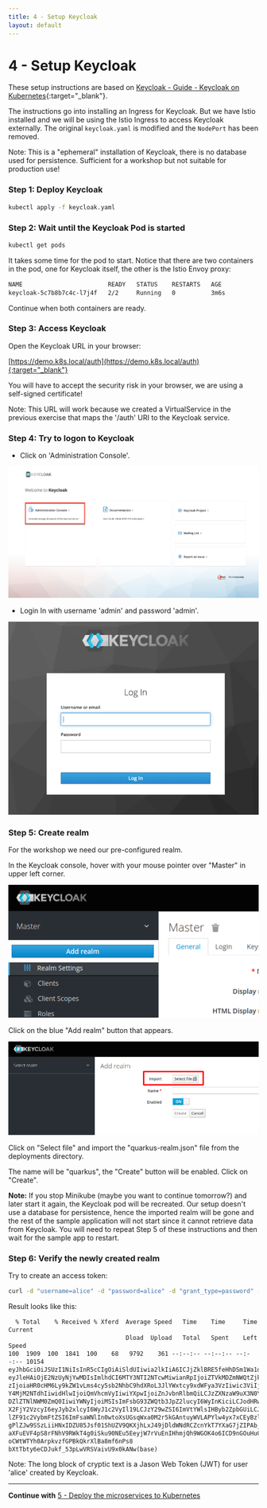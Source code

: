 ```yaml
---
title: 4 - Setup Keycloak
layout: default
---
```


# 4 - Setup Keycloak

These setup instructions are based on [Keycloak - Guide - Keycloak on Kubernetes](https://www.keycloak.org/getting-started/getting-started-kube){:target="_blank"}.

The instructions go into installing an Ingress for Keycloak. But we have Istio installed and we will be using the Istio Ingress to access Keycloak externally. The original `keycloak.yaml` is modified and the `NodePort` has been removed. 

Note: This is a "ephemeral" installation of Keycloak, there is no database used for persistence. Sufficient for a workshop but not suitable for production use!

### Step 1: Deploy Keycloak

```sh
kubectl apply -f keycloak.yaml
```

### Step 2: Wait until the Keycloak Pod is started

```sh
kubectl get pods
```

It takes some time for the pod to start. Notice that there are two containers in the pod, one for Keycloak itself, the other is the Istio Envoy proxy:

```sh
NAME                        READY   STATUS    RESTARTS   AGE
keycloak-5c7b8b7c4c-l7j4f   2/2     Running   0          3m6s
```

Continue when both containers are ready.

### Step 3: Access Keycloak

Open the Keycloak URL in your browser:


[https://demo.k8s.local/auth](https://demo.k8s.local/auth){:target="_blank"}


You will have to accept the security risk in your browser, we are using a self-signed certificate!

Note: This URL will work because we created a VirtualService in the previous exercise that maps the '/auth' URI to the Keycloak service.

### Step 4: Try to logon to Keycloak

* Click on 'Administration Console'. 

![](../../images/keycloak-configure-01.png)

* Login In with username 'admin' and password 'admin'.

![](../../images/keycloak-configure-02.png)

### Step 5: Create realm

For the workshop we need our pre-configured realm. 

In the Keycloak console, hover with your mouse pointer over "Master" in upper left corner. 

![add realm 1](../../images/keycloak-add-realm-1.png)

Click on the blue "Add realm" button that appears.

![add realm 2](../../images/keycloak-add-realm-2.png)

Click on "Select file" and import the "quarkus-realm.json" file from the deployments directory.

The name will be "quarkus", the "Create" button will be enabled. Click on "Create".

**Note:** If you stop Minikube (maybe you want to continue tomorrow?) and later start it again, the Keycloak pod will be recreated. Our setup doesn't use a database for persistence, hence the imported realm will be gone and the rest of the sample application will not start since it cannot retrieve data from Keycloak. You will need to repeat Step 5 of these instructions and then wait for the sample app to restart.


### Step 6: Verify the newly created realm

Try to create an access token:

```sh
curl -d "username=alice" -d "password=alice" -d "grant_type=password" -d "client_id=frontend" --insecure https://demo.k8s.local/auth/realms/quarkus/protocol/openid-connect/token  | sed -n 's|.*"access_token":"\([^"]*\)".*|\1|p'
```

Result looks like this:

```
  % Total    % Received % Xferd  Average Speed   Time    Time     Time  Current
                                 Dload  Upload   Total   Spent    Left  Speed
100  1909  100  1841  100    68   9792    361 --:--:-- --:--:-- --:--:-- 10154
eyJhbGciOiJSUzI1NiIsInR5cCIgOiAiSldUIiwia2lkIiA6ICJjZklBRE5feHhDSm1Wa1d5Ti1QTlhFRXZNVVdzMnI2OEN4dG1oRUROelhVIn0.
eyJleHAiOjE2NzUyNjYwMDIsImlhdCI6MTY3NTI2NTcwMiwianRpIjoiZTVkMDZmNWQtZjkxMS00MTQxLTljOTUtOWVhZWM1ZWRkOGNhIiwiaXN
zIjoiaHR0cHM6Ly9kZW1vLms4cy5sb2NhbC9hdXRoL3JlYWxtcy9xdWFya3VzIiwic3ViIjoiZWI0MTIzYTMtYjcyMi00Nzk4LTlhZjUtODk1N2
Y4MjM2NTdhIiwidHlwIjoiQmVhcmVyIiwiYXpwIjoiZnJvbnRlbmQiLCJzZXNzaW9uX3N0YXRlIjoiMjhjNTVhYTAtZGQwMy00M2RhLTkxNTYtZ
DZlZTNlNWM0ZmQ0IiwiYWNyIjoiMSIsImFsbG93ZWQtb3JpZ2lucyI6WyInKiciLCJodHRwOi8vbG9jYWxob3N0OjgwODAiLCIqIl0sInJlYWxt
X2FjY2VzcyI6eyJyb2xlcyI6WyJ1c2VyIl19LCJzY29wZSI6ImVtYWlsIHByb2ZpbGUiLCJlbWFpbF92ZXJpZmllZCI6ZmFsc2UsInByZWZlcnJ
lZF91c2VybmFtZSI6ImFsaWNlIn0wtoXsUGsqWxa0M2r5kGAntuyWVLAPYlw4yx7xCEyBzlkN6vJOfBzHBed0YQAnOgr9nhsGh9HiX_yyOAvn8e
gPlZJw9SSzLiiHNxIDZU85Jsf01ShUZV9QKXjhLxJ49jDldWNdRCZcnYkT7YXaG7jZIPAb_dN8evxtsHA8d2Xw8VM7PZ_XeyC1q5FP9CsENE5l8
aXFuEVF4pS8rFNhV9RWkT4g0iSku90NEu5EeyjW7rVuEnIHhmjQh9WGOK4o6ICD9nGOuHuCEwPx-oCWtWTYh0ArpkvzfGPBkQkrXlBa8mf6nPs8
bXtTbty6eCDJukf_53pLwVRSVaivU9x0kANw(base)
```

Note: The long block of cryptic text is a Jason Web Token (JWT) for user 'alice' created by Keycloak.

---

**Continue with** [5 - Deploy the microservices to Kubernetes](../03-p-sec-exercise/01-README.md)